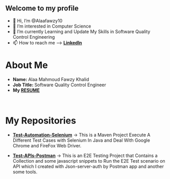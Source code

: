 ## Welcome to my profile
- 👋 Hi, I’m @Alaafawzy10
- 👀 I’m interested in Computer Science
- 🌱 I’m currently Learning and Update My Skills in Software Quality Control Engineering
- 📫 How to reach me --> <b> <a href="https://www.linkedin.com/in/alaa-mahmoud-fawzy-khalid-3732a8191/"> LinkedIn</a></b>


# About Me
 - <b> Name: </b> Alaa Mahmoud Fawzy Khalid </br>
 - <b> Job Title: </b> Software Quality Control Engineer </br>
 - <b>My <a href="https://drive.google.com/file/d/1TAJ2FPoAQ8i_1TYQWfbU724F8vnwpmJs/view?usp=sharing">RESUME</a></b>
  </br>
  
# My Repositories

 - <a href="https://github.com/Alaafawzy10/Test-Automation-Selenium"><b>Test-Automation-Selenium</b></a> -> This is a Maven Project Execute A Different Test Cases with Selenium In Java and Deal With Google Chrome and FireFox Web Driver.</br>
  
  
 - <a href="https://github.com/Alaafawzy10/Test-APIs-Postman"><b>Test-APIs-Postman</b></a> -> This is an E2E Testing Project that Contains a Collection and some javascript snippets to Run the E2E Test scenario on API which I created with Json-server-auth by Postman app and another some tools. </br>

